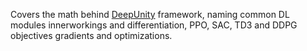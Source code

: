 Covers the math behind [DeepUnity](https://github.com/smtmRadu/DeepUnity) framework, naming common DL modules innerworkings and differentiation, PPO, SAC, TD3 and DDPG objectives gradients and optimizations.
